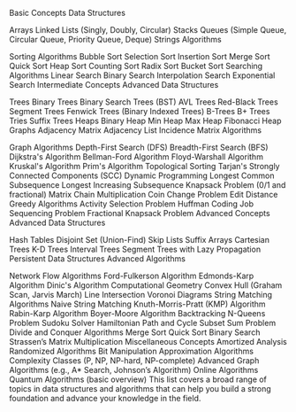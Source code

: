 Basic Concepts
Data Structures

Arrays
Linked Lists (Singly, Doubly, Circular)
Stacks
Queues (Simple Queue, Circular Queue, Priority Queue, Deque)
Strings
Algorithms

Sorting Algorithms
Bubble Sort
Selection Sort
Insertion Sort
Merge Sort
Quick Sort
Heap Sort
Counting Sort
Radix Sort
Bucket Sort
Searching Algorithms
Linear Search
Binary Search
Interpolation Search
Exponential Search
Intermediate Concepts
Advanced Data Structures

Trees
Binary Trees
Binary Search Trees (BST)
AVL Trees
Red-Black Trees
Segment Trees
Fenwick Trees (Binary Indexed Trees)
B-Trees
B+ Trees
Tries
Suffix Trees
Heaps
Binary Heap
Min Heap
Max Heap
Fibonacci Heap
Graphs
Adjacency Matrix
Adjacency List
Incidence Matrix
Algorithms

Graph Algorithms
Depth-First Search (DFS)
Breadth-First Search (BFS)
Dijkstra's Algorithm
Bellman-Ford Algorithm
Floyd-Warshall Algorithm
Kruskal's Algorithm
Prim's Algorithm
Topological Sorting
Tarjan's Strongly Connected Components (SCC)
Dynamic Programming
Longest Common Subsequence
Longest Increasing Subsequence
Knapsack Problem (0/1 and fractional)
Matrix Chain Multiplication
Coin Change Problem
Edit Distance
Greedy Algorithms
Activity Selection Problem
Huffman Coding
Job Sequencing Problem
Fractional Knapsack Problem
Advanced Concepts
Advanced Data Structures

Hash Tables
Disjoint Set (Union-Find)
Skip Lists
Suffix Arrays
Cartesian Trees
K-D Trees
Interval Trees
Segment Trees with Lazy Propagation
Persistent Data Structures
Advanced Algorithms

Network Flow Algorithms
Ford-Fulkerson Algorithm
Edmonds-Karp Algorithm
Dinic's Algorithm
Computational Geometry
Convex Hull (Graham Scan, Jarvis March)
Line Intersection
Voronoi Diagrams
String Matching Algorithms
Naive String Matching
Knuth-Morris-Pratt (KMP) Algorithm
Rabin-Karp Algorithm
Boyer-Moore Algorithm
Backtracking
N-Queens Problem
Sudoku Solver
Hamiltonian Path and Cycle
Subset Sum Problem
Divide and Conquer Algorithms
Merge Sort
Quick Sort
Binary Search
Strassen’s Matrix Multiplication
Miscellaneous Concepts
Amortized Analysis
Randomized Algorithms
Bit Manipulation
Approximation Algorithms
Complexity Classes (P, NP, NP-hard, NP-complete)
Advanced Graph Algorithms (e.g., A* Search, Johnson’s Algorithm)
Online Algorithms
Quantum Algorithms (basic overview)
This list covers a broad range of topics in data structures and algorithms that can help you build a strong foundation and advance your knowledge in the field.

